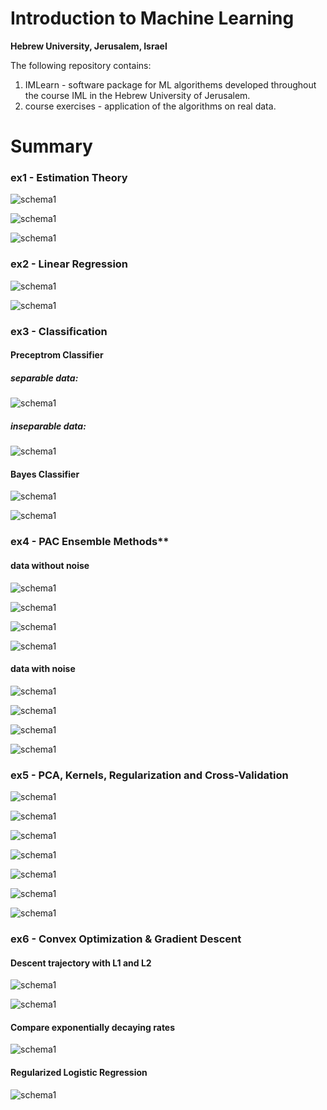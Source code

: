 # Introduction to Machine Learning
**Hebrew University, Jerusalem, Israel**

The following repository contains:
1) IMLearn -  software package for ML algorithems developed throughout the course IML in the Hebrew University of Jerusalem.
2) course exercises - application of the algorithms on real data.

# Summary

### ex1 - Estimation Theory

![schema1](./images_readme/ex1/plot_q2.png)

![schema1](./images_readme/ex1/plot_q3.png)

![schema1](./images_readme/ex1/plot_q5.png)


### ex2 - Linear Regression

![schema1](./images_readme/ex2/poly_q2_scatter.png)

![schema1](./images_readme/ex2/poly_q3.png)

### ex3 - Classification

#### Preceptrom Classifier

##### separable data:
![schema1](./images_readme/ex3/separable.png)

##### inseparable data:
![schema1](./images_readme/ex3/inseparable.png)

#### Bayes Classifier

![schema1](./images_readme/ex3/1_bayes.png)

![schema1](./images_readme/ex3/2_bayes.png)

### ex4 - PAC  Ensemble Methods**

#### data without noise

![schema1](./images_readme/ex4/no_noise/1.png)

![schema1](./images_readme/ex4/no_noise/2.png)

![schema1](./images_readme/ex4/no_noise/3.png)

![schema1](./images_readme/ex4/no_noise/4.png)

#### data with noise

![schema1](./images_readme/ex4/with_noise/1.png)

![schema1](./images_readme/ex4/with_noise/2.png)

![schema1](./images_readme/ex4/with_noise/3.png)

![schema1](./images_readme/ex4/with_noise/4.png)

### ex5 - PCA, Kernels, Regularization and Cross-Validation

![schema1](./images_readme/ex5/1.1.png)

![schema1](./images_readme/ex5/1.2.png)

![schema1](./images_readme/ex5/1.3.png)

![schema1](./images_readme/ex5/2.1.png)

![schema1](./images_readme/ex5/2.2.png)

![schema1](./images_readme/ex5/2.3.png)

![schema1](./images_readme/ex5/7.png)

### ex6 - Convex Optimization & Gradient Descent

#### Descent trajectory with L1 and L2
![schema1](./images_readme/ex6/gt_l1.png)

![schema1](./images_readme/ex6/gt_l2.png)

#### Compare exponentially decaying rates

![schema1](./images_readme/ex6/compare.jpeg)

#### Regularized Logistic Regression

![schema1](./images_readme/ex6/logistic_regression.png)
